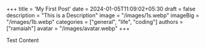 +++
title = 'My First Post'
date = 2024-01-05T11:09:02+05:30
draft = false
description = "This is a Description"
image = "/images/1s.webp"
imageBig = "/images/1b.webp"
categories = ["general", "life", "coding"]
authors = ["ramaiah"]
avatar = "/images/avatar.webp"
+++

Test Content
